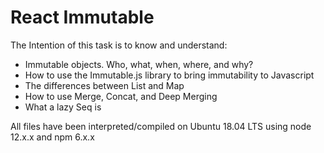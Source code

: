 # React Immutable

The Intention of this task is to know and understand:

* Immutable objects. Who, what, when, where, and why?
* How to use the Immutable.js library to bring immutability to Javascript
* The differences between List and Map
* How to use Merge, Concat, and Deep Merging
* What a lazy Seq is

All files have been interpreted/compiled on Ubuntu 18.04 LTS using node 12.x.x and npm 6.x.x